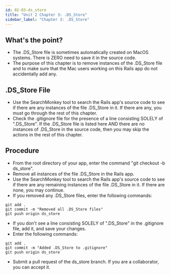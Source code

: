 ```yaml
---
id: 02-03-ds_store
title: "Unit 2 Chapter 3: .DS_Store"
sidebar_label: "Chapter 3: .DS_Store"
---
```


## What's the point?
* The .DS_Store file is sometimes automatically created on MacOS systems.  There is ZERO need to save it in the source code.
* The purpose of this chapter is to remove instances of the .DS_Store file and to make sure that the Mac users working on this Rails app do not accidentally add any.

## .DS_Store File
* Use the SearchMonkey tool to search the Rails app's source code to see if there are any instances of the file .DS_Store in it.  If there are any, you must go through the rest of this chapter.
* Check the .gitignore file for the presence of a line consisting SOLELY of ".DS_Store".  If the .DS_Store file is listed here AND there are no instances of .DS_Store in the source code, then you may skip the actions in the rest of this chapter.

## Procedure
* From the root directory of your app, enter the command "git checkout -b ds_store".
* Remove all instances of the file .DS_Store in the Rails app.
* Use the SearchMonkey tool to search the Rails app's source code to see if there are any remaining instances of the file .DS_Store in it.  If there are none, you may continue.
* If you removed any .DS_Store files, enter the following commands:
```
git add .
git commit -m "Removed all .DS_Store files"
git push origin ds_store
```
* If you don't see a line consisting SOLELY of ".DS_Store" in the .gitignore file, add it, and save your changes.
* Enter the following commands:
```
git add .
git commit -m "Added .DS_Store to .gitignore"
git push origin ds_store
```
* Submit a pull request of the ds_store branch.  If you are a collaborator, you can accept it.
